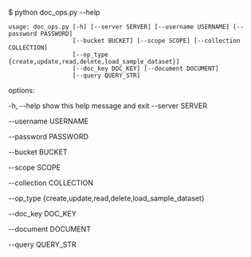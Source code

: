 $ python doc_ops.py --help

    usage: doc_ops.py [-h] [--server SERVER] [--username USERNAME] [--password PASSWORD]
                      [--bucket BUCKET] [--scope SCOPE] [--collection COLLECTION]
                      [--op_type {create,update,read,delete,load_sample_dataset}] 
                      [--doc_key DOC_KEY] [--document DOCUMENT] 
                      [--query QUERY_STR]

options:

  -h, --help            show this help message and exit
  --server SERVER
  
  --username USERNAME
  
  --password PASSWORD
  
  --bucket BUCKET
  
  --scope SCOPE

  --collection COLLECTION
  
  --op_type {create,update,read,delete,load_sample_dataset}
  
  --doc_key DOC_KEY
  
  --document DOCUMENT
  
  --query QUERY_STR
